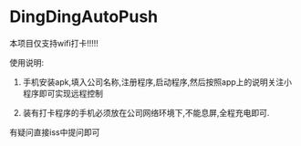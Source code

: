 # DingDingAutoPush

本项目仅支持wifi打卡!!!!!

使用说明:

1. 手机安装apk,填入公司名称,注册程序,启动程序,然后按照app上的说明关注小程序即可实现远程控制

2. 装有打卡程序的手机必须放在公司网络环境下,不能息屏,全程充电即可.



有疑问直接iss中提问即可
